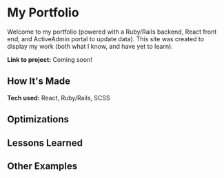 <h1>My Portfolio</h1>

<p>Welcome to my portfolio (powered with a Ruby/Rails backend, React front end, and ActiveAdmin portal to update data).  This site was created to display my work (both what I know, and have yet to learn).</p>

<b>Link to project:</b> Coming soon!

<h2>How It's Made</h2>

<b>Tech used:</b> React, Ruby/Rails, SCSS


<h2>Optimizations</h2>


<h2>Lessons Learned</h2>


<h2>Other Examples</h2>
